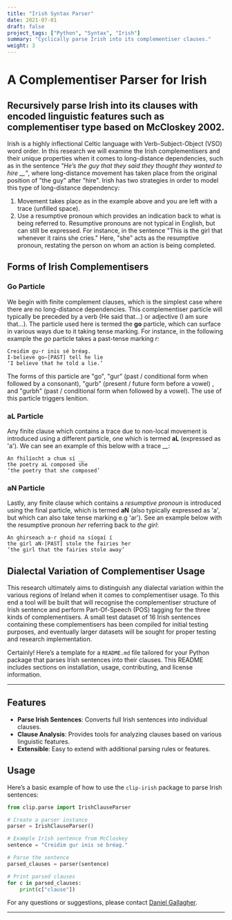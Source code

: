 ```yaml
---
title: "Irish Syntax Parser"
date: 2021-07-01
draft: false
project_tags: ["Python", "Syntax", "Irish"]
summary: "Cyclically parse Irish into its complementiser clauses."
weight: 3
---
```


# A Complementiser Parser for Irish
## Recursively parse Irish into its clauses with encoded linguistic features such as complementiser type based on McCloskey 2002.

Irish is a highly inflectional Celtic language with Verb-Subject-Object (VSO) word order. In this research we will examine the Irish complementisers and their unique properties when it comes to long-distance dependencies, such as in the sentence *"He’s the guy that they said they thought they wanted to hire __"*, where long-distance movement has taken place from the original position of "the guy" after "hire". Irish has two strategies in order to model this type of long-distance dependency:
1. Movement takes place as in the example above and you are left with a trace (unfilled space).
2. Use a resumptive pronoun which provides an indication back to what is being referred to. Resumptive pronouns are not typical in English, but can still be expressed. For instance, in the sentence "This is the girl that whenever it rains she cries." Here, "she" acts as the resumptive pronoun, restating the person on whom an action is being completed.

## Forms of Irish Complementisers
### Go Particle
We begin with finite complement clauses, which is the simplest case where there are no long-distance dependencies. This complementiser particle will typically be preceded by a verb (He said that...) or adjective (I am sure that...). The particle used here is termed the **go** particle, which can surface in various ways due to it taking tense marking. For instance, in the following example the *go* particle takes a past-tense marking *r*:
```
Creidim gu-r inis sé bréag. 
I-believe go–[PAST] tell he lie 
‘I believe that he told a lie.’
```
The forms of this particle are "go", "gur" (past / conditional form when followed by a consonant), "gurb" (present / future form before a vowel) , and "gurbh" (past / conditional form when followed by a vowel). The use of this particle triggers lenition.

### aL Particle
Any finite clause which contains a trace due to non-local movement is introduced using a different particle, one which is termed **aL** (expressed as 'a').
We can see an example of this below with a trace *__*:
```
An fhilíocht a chum sí __
the poetry aL composed she
‘the poetry that she composed’
```

### aN Particle
Lastly, any finite clause which contains a *resumptive pronoun* is introduced using the final particle, which is termed **aN** (also typically expressed as 'a', but which can also take tense marking e.g 'ar').
See an example below with the resumptive pronoun *her* referring back to *the girl*:
```
An ghirseach a-r ghoid na síogaí í
the girl aN-[PAST] stole the fairies her
‘the girl that the fairies stole away’
```

## Dialectal Variation of Complementiser Usage
This research ultimately aims to distinguish any dialectal variation within the various regions of Ireland when it comes to complementiser usage. To this end a tool will be built that will recognise the complementiser structure of Irish sentence and perform Part-Of-Speech (POS) tagging for the three kinds of complementisers. A small test dataset of 16 Irish sentences containing these complementisers has been compiled for initial testing purposes, and eventually larger datasets will be sought for proper testing and research implementation.

Certainly! Here’s a template for a `README.md` file tailored for your Python package that parses Irish sentences into their clauses. This README includes sections on installation, usage, contributing, and license information.

---

## Features
- **Parse Irish Sentences**: Converts full Irish sentences into individual clauses.
- **Clause Analysis**: Provides tools for analyzing clauses based on various linguistic features.
- **Extensible**: Easy to extend with additional parsing rules or features.

## Usage
Here’s a basic example of how to use the `clip-irish` package to parse Irish sentences:

```python
from clip.parse import IrishClauseParser

# Create a parser instance
parser = IrishClauseParser()

# Example Irish sentence from McCloskey
sentence = "Creidim gur inis sé bréag."

# Parse the sentence
parsed_clauses = parser(sentence)

# Print parsed clauses
for c in parsed_clauses:
    print(c["clause"])
```

For any questions or suggestions, please contact [Daniel Gallagher](mailto:daniel.gallagher.js@gmail.com).

---
